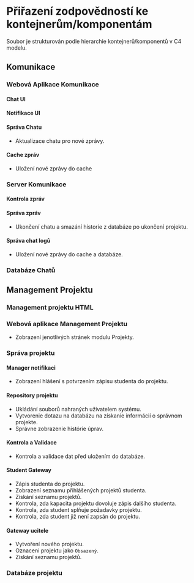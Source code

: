# Přiřazení zodpovědností ke kontejnerům/komponentám

Soubor je strukturován podle hierarchie kontejnerů/komponentů v C4 modelu.

## Komunikace

### Webová Aplikace Komunikace

#### Chat UI

#### Notifikace UI

#### Správa Chatu

- Aktualizace chatu pro nové zprávy.

#### Cache zpráv

- Uložení nové zprávy do cache

### Server Komunikace

#### Kontrola zpráv

#### Správa zpráv

- Ukončení chatu a smazání historie z databáze po ukončení projektu.

#### Správa chat logů

- Uložení nové zprávy do cache a databáze.

### Databáze Chatů

## Management Projektu

### Management projektu HTML

### Webová aplikace Management Projektu

- Zobrazení jenotlivých stránek modulu Projekty.

### Správa projektu

#### Manager notifikaci

- Zobrazení hlášení s potvrzením zápisu studenta do projektu. 

#### Repository projektu

- Ukládání souborů nahraných uživatelem systému.
- Vytvorenie dotazu na databázu na získanie informácií o správnom projekte.
- Správne zobrazenie histórie úprav.

#### Kontrola a Validace

- Kontrola a validace dat před uložením do databáze.

#### Student Gateway

- Zápis studenta do projektu.
- Zobrazení seznamu přihlášených projektů studenta.
- Získání seznamu projektů.
- Kontrola, zda kapacita projektu dovoluje zápis dalšího studenta.
- Kontrola, zda student splňuje požadavky projektu.
- Kontrola, zda student již není zapsán do projektu.

#### Gateway ucitele
- Vytvoření nového projektu.
- Oznaceni projektu jako `Obsazený`.
- Získání seznamu projektů.

### Databáze projektu


